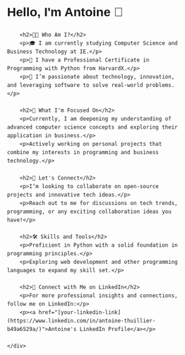 <!DOCTYPE html>
<html>
<head>
    <title>Antoine's GitHub Profile</title>
    <style>
        body {
            font-family: Arial, sans-serif;
            line-height: 1.6;
        }
        .container {
            width: 80%;
            margin: 0 auto;
            overflow: hidden;
        }
        .badge {
            margin-right: 5px;
        }
    </style>
</head>
<body>
    <div class="container">
        <h1>Hello, I'm Antoine 👋</h1>

        <h2>👨‍💻 Who Am I?</h2>
        <p>🎓 I am currently studying Computer Science and Business Technology at IE.</p>
        <p>🌟 I have a Professional Certificate in Programming with Python from HarvardX.</p>
        <p>🚀 I’m passionate about technology, innovation, and leveraging software to solve real-world problems.</p>

        <h2>🌱 What I'm Focused On</h2>
        <p>Currently, I am deepening my understanding of advanced computer science concepts and exploring their application in business.</p>
        <p>Actively working on personal projects that combine my interests in programming and business technology.</p>

        <h2>🤝 Let's Connect</h2>
        <p>I’m looking to collaborate on open-source projects and innovative tech ideas.</p>
        <p>Reach out to me for discussions on tech trends, programming, or any exciting collaboration ideas you have!</p>

        <h2>🛠️ Skills and Tools</h2>
        <p>Proficient in Python with a solid foundation in programming principles.</p>
        <p>Exploring web development and other programming languages to expand my skill set.</p>

        <h2>🔗 Connect with Me on LinkedIn</h2>
        <p>For more professional insights and connections, follow me on LinkedIn:</p>
        <p><a href="[your-linkedin-link](https://www.linkedin.com/in/antoine-thuillier-b49a6529a/)">Antoine's LinkedIn Profile</a></p>

    </div>
</body>
</html>
